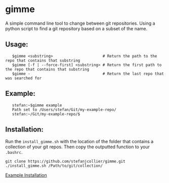 # gimme
A simple command line tool to change between git repositories.
Using a python script to find a git repository based on a subset of the name.

## Usage:
```
   $gimme <substring>                      # Return the path to the repo that contains that substring
   $gimme [-f | --force-first] <substring> # Return the first path to the repo that contains that substring
   $gimme -                                # Return the last repo that was searched for
```
## Example:
```
   stefan:~$gimme example
   Path set to /Users/stefan/Git/my-example-repo/
   stefan:~/Git/my-example-repo/$ 
```
## Installation:
Run the `install_gimme.sh` with the location of the folder that contains a collection of your git repos.
Then copy the outputted function to your `.bashrc`.
```
git clone https://github.com/stefanjcollier/gimme.git
./install_gimme.sh /Path/to/git/collection/
```
[Example Installation](https://github.com/stefanjcollier/gimme/blob/master/pages/exmaple_install.md)


